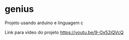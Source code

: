 # genius
Projeto usando arduino e linguagem c


Link para video do projeto https://youtu.be/9-Ox52iQVcQ

